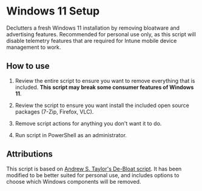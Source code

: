 # Windows 11 Setup

Declutters a fresh Windows 11 installation by removing bloatware and advertising features. Recommended for personal use only, as this script will disable telemetry features that are required for Intune mobile device management to work.

## How to use

1. Review the entire script to ensure you want to remove everything that is included. **This script may break some consumer features of Windows 11**.

1. Review the script to ensure you want install the included open source packages (7-Zip, Firefox, VLC).

1. Remove script actions for anything you don't want it to do.

1. Run script in PowerShell as an administrator.

## Attributions

This script is based on [Andrew S. Taylor's De-Bloat script](https://github.com/andrew-s-taylor/public/blob/main/De-Bloat/RemoveBloat.ps1). It has been modified to be better suited for personal use, and includes options to choose which Windows components will be removed.